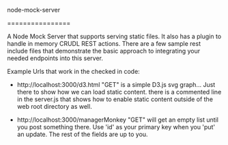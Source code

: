 node-mock-server

================


A Node Mock Server that supports serving static files. It also has a plugin to handle in memory CRUDL REST actions. There are a few sample rest include files that demonstrate the basic approach to integrating your needed endpoints into this server.

Example Urls that work in the checked in code:

 - http://localhost:3000/d3.html "GET" is a simple D3.js svg graph... Just there to show how we can load static content. there is a commented line in the server.js that shows how to enable static content outside of the web root directory as well.

 - http://localhost:3000/managerMonkey "GET" will get an empty list until you post something there. Use 'id' as your primary key when you 'put' an update. The rest of the fields are up to you.
